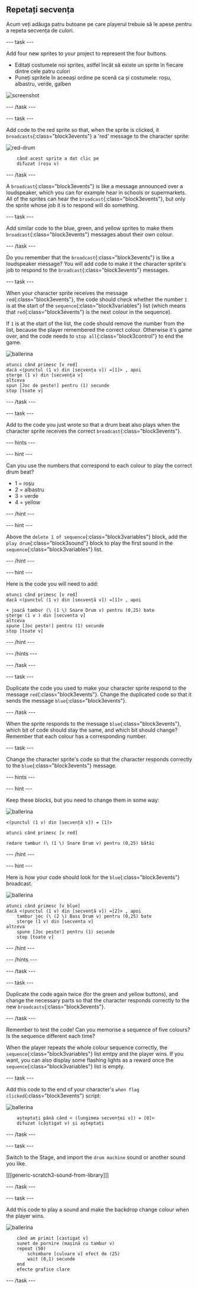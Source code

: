 ## Repetați secvența

Acum veți adăuga patru butoane pe care playerul trebuie să le apese pentru a repeta secvența de culori.

\--- task \---

Add four new sprites to your project to represent the four buttons.

+ Editați costumele noi sprites, astfel încât să existe un sprite în fiecare dintre cele patru culori
+ Puneți spritele în aceeași ordine pe scenă ca și costumele: roșu, albastru, verde, galben

![screenshot](images/colour-drums.png)

\--- /task \---

\--- task \---

Add code to the red sprite so that, when the sprite is clicked, it `broadcasts`{:class="block3events"} a 'red' message to the character sprite:

![red-drum](images/red_drum.png)

```blocks3
    când acest sprite a dat clic pe
    difuzat (roșu v)
```

\--- /task \---

A `broadcast`{:class="block3events"} is like a message announced over a loudspeaker, which you can for example hear in schools or supermarkets. All of the sprites can hear the `broadcast`{:class="block3events"}, but only the sprite whose job it is to respond will do something.

\--- task \---

Add similar code to the blue, green, and yellow sprites to make them `broadcast`{:class="block3events"} messages about their own colour.

\--- /task \---

Do you remember that the `broadcast`{:class="block3events"} is like a loudspeaker message? You will add code to make it the character sprite's job to respond to the `broadcast`{:class="block3events"} messages.

\--- task \---

When your character sprite receives the message `red`{:class="block3events"}, the code should check whether the number `1` is at the start of the `sequence`{:class="block3variables"} list (which means that `red`{:class="block3events"} is the next colour in the sequence).

If `1` is at the start of the list, the code should remove the number from the list, because the player remembered the correct colour. Otherwise it's game over, and the code needs to `stop all`{:class="block3control"} to end the game.

![ballerina](images/ballerina.png)

```blocks3
atunci când primesc [v red]
dacă <(punctul (1 v) din [secvența v]) =[1]> , apoi
șterge (1 v) din [secvența v]
altceva
spun [Joc de peste!] pentru (1) secunde
stop [toate v]

```

\--- /task \---

\--- task \---

Add to the code you just wrote so that a drum beat also plays when the character sprite receives the correct `broadcast`{:class="block3events"}.

\--- hints \---

\--- hint \---

Can you use the numbers that correspond to each colour to play the correct drum beat?

+ 1 = roșu
+ 2 = albastru
+ 3 = verde
+ 4 = yellow

\--- /hint \---

\--- hint \---

Above the `delete 1 of sequence`{:class="block3variables"} block, add the `play drum`{:class="block3sound"} block to play the first sound in the `sequence`{:class="block3variables"} list.

\--- /hint \---

\--- hint \---

Here is the code you will need to add:

```blocks3
atunci când primesc [v red]
dacă <(punctul (1 v) din [secvență v]) =[1]> , apoi

+ joacă tambur (\ (1 \) Snare Drum v) pentru (0,25) bate
șterge (1 v ) din [secventa v]
altceva
spune [Joc peste!] pentru (1) secunde
stop [toate v]

```

\--- /hint \---

\--- /hints \---

\--- /task \---

\--- task \---

Duplicate the code you used to make your character sprite respond to the message `red`{:class="block3events"}. Change the duplicated code so that it sends the message `blue`{:class="block3events"}.

\--- /task \---

When the sprite responds to the message `blue`{:class="block3events"}, which bit of code should stay the same, and which bit should change? Remember that each colour has a corresponding number.

\--- task \---

Change the character sprite's code so that the character responds correctly to the `blue`{:class="block3events"} message.

\--- hints \---

\--- hint \---

Keep these blocks, but you need to change them in some way:

![ballerina](images/ballerina.png)

```blocks3
<(punctul (1 v) din [secvență v]) = [1]>

atunci când primesc [v red]

redare tambur (\ (1 \) Snare Drum v) pentru (0,25) bătăi
```

\--- /hint \---

\--- hint \---

Here is how your code should look for the `blue`{:class="block3events"} broadcast.

![ballerina](images/ballerina.png)

```blocks3
atunci când primesc [v blue]
dacă <(punctul (1 v) din [secvență v]) =[2]> , apoi
    tambur joc (\ (2 \) Bass Drum v) pentru (0,25) bate
    șterge (1 v) din [secventa v]
altceva
    spune [Joc peste!] pentru (1) secunde
    stop [toate v]

```

\--- /hint \---

\--- /hints \---

\--- /task \---

\--- task \---

Duplicate the code again twice (for the green and yellow buttons), and change the necessary parts so that the character responds correctly to the new `broadcasts`{:class="block3events"}.

\--- /task \---

Remember to test the code! Can you memorise a sequence of five colours? Is the sequence different each time?

When the player repeats the whole colour sequence correctly, the `sequence`{:class="block3variables"} list emtpy and the player wins. If you want, you can also display some flashing lights as a reward once the `sequence`{:class="block3variables"} list is empty.

\--- task \---

Add this code to the end of your character's `when flag clicked`{:class="block3events"} script:

![ballerina](images/ballerina.png)

```blocks3
    așteptați până când < (lungimea secvenței v]) = [0]>
    difuzat (câștigat v) și așteptați
```

\--- /task \---

\--- task \---

Switch to the Stage, and import the `drum machine` sound or another sound you like.

[[[generic-scratch3-sound-from-library]]]

\--- /task \---

\--- task \---

Add this code to play a sound and make the backdrop change colour when the player wins.

![ballerina](images/stage.png)

```blocks3
    când am primit [castigat v]
    sunet de pornire (mașină cu tambur v)
    repeat (50)
        schimbare [culoare v] efect de (25)
        wait (0,1) secunde
    end
    efecte grafice clare
```

\--- /task \---